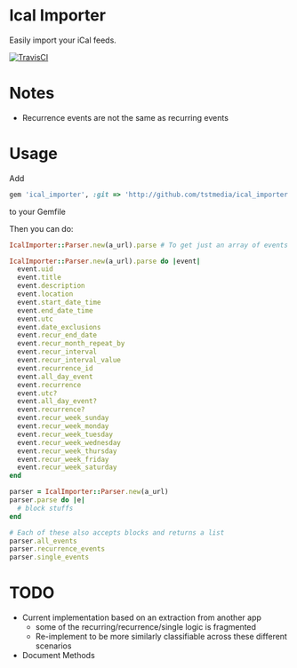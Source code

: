 # Ical Importer

Easily import your iCal feeds.

[![TravisCI](https://secure.travis-ci.org/tstmedia/ical_importer.png "TravisCI")](http://travis-ci.org/tstmedia/ical_importer "Travis-CI IcalImporter")

<!---
[RubyGems](NOT YET "NOT YET")
--->

# Notes

* Recurrence events are not the same as recurring events

# Usage

Add

```ruby
gem 'ical_importer', :git => 'http://github.com/tstmedia/ical_importer.git'
```

to your Gemfile

Then you can do:

```ruby
IcalImporter::Parser.new(a_url).parse # To get just an array of events

IcalImporter::Parser.new(a_url).parse do |event|
  event.uid
  event.title
  event.description
  event.location
  event.start_date_time
  event.end_date_time
  event.utc
  event.date_exclusions
  event.recur_end_date
  event.recur_month_repeat_by
  event.recur_interval
  event.recur_interval_value
  event.recurrence_id
  event.all_day_event
  event.recurrence
  event.utc?
  event.all_day_event?
  event.recurrence?
  event.recur_week_sunday
  event.recur_week_monday
  event.recur_week_tuesday
  event.recur_week_wednesday
  event.recur_week_thursday
  event.recur_week_friday
  event.recur_week_saturday
end

parser = IcalImporter::Parser.new(a_url)
parser.parse do |e|
  # block stuffs
end

# Each of these also accepts blocks and returns a list
parser.all_events
parser.recurrence_events
parser.single_events
```

# TODO

* Current implementation based on an extraction from another app
  - some of the recurring/recurrence/single logic is fragmented
  - Re-implement to be more similarly classifiable across these different scenarios
* Document Methods
